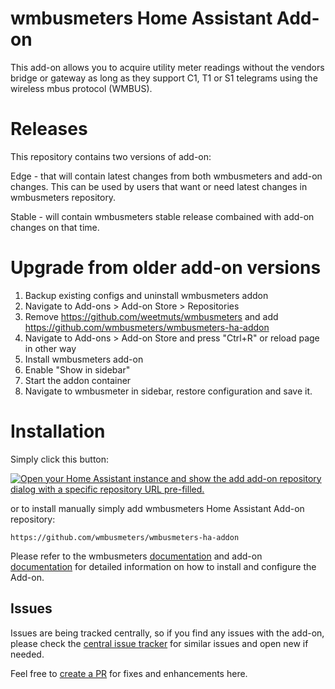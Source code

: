 # wmbusmeters Home Assistant Add-on
This add-on allows you to acquire utility meter readings without the vendors bridge or gateway as long as they support C1, T1 or S1 telegrams using the wireless mbus protocol (WMBUS).

# Releases
This repository contains two versions of add-on:

Edge - that will contain latest changes from both wmbusmeters and add-on changes. This can be used by users that want or need latest changes in wmbusmeters repository.

Stable - will contain wmbusmeters stable release combained with add-on changes on that time. 

# Upgrade from older add-on versions

1. Backup existing configs and uninstall wmbusmeters addon
1. Navigate to Add-ons > Add-on Store > Repositories
1. Remove https://github.com/weetmuts/wmbusmeters and add https://github.com/wmbusmeters/wmbusmeters-ha-addon
1. Navigate to Add-ons > Add-on Store and press "Ctrl+R" or reload page in other way
1. Install wmbusmeters add-on
1. Enable "Show in sidebar"
1. Start the addon container
1. Navigate to wmbusmeter in sidebar, restore configuration and save it.

# Installation
Simply click this button:

[![Open your Home Assistant instance and show the add add-on repository dialog with a specific repository URL pre-filled.](https://my.home-assistant.io/badges/supervisor_add_addon_repository.svg)](https://my.home-assistant.io/redirect/supervisor_add_addon_repository/?repository_url=https%3A%2F%2Fgithub.com%2Fwmbusmeters%2Fwmbusmeters-ha-addon)

or to install manually simply add wmbusmeters Home Assistant Add-on repository:

```
https://github.com/wmbusmeters/wmbusmeters-ha-addon
```
Please refer to the wmbusmeters [documentation](https://github.com/wmbusmeters/wmbusmeters/blob/master/README.md) and add-on [documentation](https://github.com/wmbusmeters/wmbusmeters-ha-addon/blob/main/wmbusmeters-ha-addon-edge/DOCS.md) for detailed information on how to install and configure the Add-on.

## Issues
Issues are being tracked centrally, so if you find any issues with the add-on, please check the [central issue tracker](https://github.com/wmbusmeters/wmbusmeters/issues) for similar issues and open new if needed. 

Feel free to [create a PR](CONTRIBUTING.md) for fixes and enhancements here.
